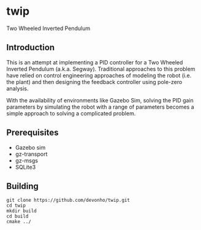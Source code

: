 # twip
Two Wheeled Inverted Pendulum

## Introduction

This is an attempt at implementing a PID controller for a Two Wheeled Inverted Pendulum (a.k.a. Segway). Traditional approaches to this problem have relied on control engineering approaches of modeling the robot (i.e. the plant) and then designing the feedback controller using pole-zero analysis. 

With the availability of environments like Gazebo Sim, solving the PID gain parameters by simulating the robot with a range of parameters becomes a simple approach to solving a complicated problem.

## Prerequisites

* Gazebo sim
* gz-transport
* gz-msgs
* SQLite3

## Building

```
git clone https://github.com/devonho/twip.git
cd twip
mkdir build
cd build
cmake ../
```
